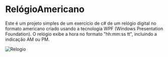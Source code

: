 # RelógioAmericano

Este é um projeto simples de um exercício de c# de um relógio digital no formato americano criado usando a tecnologia WPF (Windows Presentation Foundation). O relógio exibe a hora no formato "hh:mm:ss tt", incluindo a indicação AM ou PM.

![Relogio](https://github.com/RafaelRFAndrade/Rel-gioAmericano/assets/110788109/f7968fed-4efa-4344-8d1e-b08dff90cec8)
